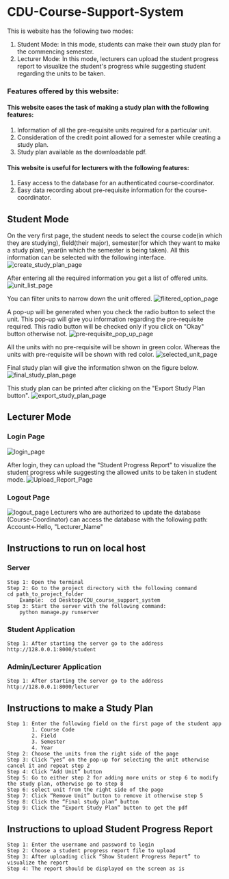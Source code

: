# CDU-Course-Support-System

This is website has the following two modes:
1. Student Mode: In this mode, students can make their own study plan for the commencing semester. 
2. Lecturer Mode: In this mode, lecturers can upload the student progress report to visualize the student's progress while suggesting student regarding the units to be taken.


### Features offered by this website:
#### This website eases the task of making a study plan with the following features:
1. Information of all the pre-requisite units required for a particular unit.
2. Consideration of the credit point allowed for a semester while creating a study plan.
3. Study plan available as the downloadable pdf.
#### This website is useful for lecturers with the following features:
1. Easy access to the database for an authenticated course-coordinator. 
2. Easy data recording about pre-requisite information for the course-coordinator.

## Student Mode
On the very first page, the student needs to select the course code(in which they are studying), field(their major), semester(for which they want to make a study plan), year(in which the semester is being taken). All this information can be selected with the following interface.
![create_study_plan_page](https://github.com/Neetu111/CDU-Course-Support-System/blob/master/Student%20Mode%20Screenshots/Create_Study_Plan_page.png)

After entering all the required information you get a list of offered units.
![unit_list_page](https://github.com/Neetu111/CDU-Course-Support-System/blob/master/Student%20Mode%20Screenshots/List_of_Units.png)

You can filter units to narrow down the unit offered.
![flitered_option_page](https://github.com/Neetu111/CDU-Course-Support-System/blob/master/Student%20Mode%20Screenshots/Filter_Options.png)

A pop-up will be generated when you check the radio button to select the unit. This pop-up will give you information regarding the pre-requisite required. This radio button will be checked only if you click on "Okay" button otherwise not.
![pre-requisite_pop_up_page](https://github.com/Neetu111/CDU-Course-Support-System/blob/master/Student%20Mode%20Screenshots/Pre-Requisite_info_pop_up.png)

All the units with no pre-requisite will be shown in green color. Whereas the units with pre-requisite will be shown with red color. 
![selected_unit_page](https://github.com/Neetu111/CDU-Course-Support-System/blob/master/Student%20Mode%20Screenshots/Units_in_red_green_color.png)

Final study plan will give the information shwon on the figure below. 
![final_study_plan_page](https://github.com/Neetu111/CDU-Course-Support-System/blob/master/Student%20Mode%20Screenshots/Final_Study_Plan.png)

This study plan can be printed after clicking on the "Export Study Plan button".
![export_study_plan_page](https://github.com/Neetu111/CDU-Course-Support-System/blob/master/Student%20Mode%20Screenshots/Export_PDF.png)

## Lecturer Mode
### Login Page
![login_page](https://github.com/Neetu111/CDU-Course-Support-System/blob/master/Lecturer%20Mode%20Screenshots/Login_Page.png)

After login, they can upload the "Student Progress Report" to visualize the student progress while suggesting the allowed units to be taken in student mode.
![Upload_Report_Page](https://github.com/Neetu111/CDU-Course-Support-System/blob/master/Lecturer%20Mode%20Screenshots/Upload_Student_Progress_Report_Page.png)

### Logout Page
![logout_page](https://github.com/Neetu111/CDU-Course-Support-System/blob/master/Lecturer%20Mode%20Screenshots/After_Logout.png)
Lecturers who are authorized to update the database (Course-Coordinator) can access the database with the following path:
Account<-Hello, "Lecturer_Name"

## Instructions to run on local host
### Server
```
Step 1: Open the terminal
Step 2: Go to the project directory with the following command
cd path_to_project_folder
    Example:  cd Desktop/CDU_course_support_system
Step 3: Start the server with the following command:
    python manage.py runserver
```

### Student Application
```
Step 1: After starting the server go to the address
http://128.0.0.1:8000/student
```
		

### Admin/Lecturer Application
```
Step 1: After starting the server go to the address
http://128.0.0.1:8000/lecturer
```

## Instructions to make a Study Plan
```
Step 1: Enter the following field on the first page of the student app
        1. Course Code
        2. Field
        3. Semester
        4. Year
Step 2: Choose the units from the right side of the page
Step 3: Click “yes” on the pop-up for selecting the unit otherwise cancel it and repeat step 2
Step 4: Click “Add Unit” button 
Step 5: Go to either step 2 for adding more units or step 6 to modify the study plan, otherwise go to step 8
Step 6: select unit from the right side of the page 
Step 7: Click “Remove Unit” button to remove it otherwise step 5
Step 8: Click the “Final study plan” button 
Step 9: Click the “Export Study Plan” button to get the pdf
```

## Instructions to upload Student Progress Report
```
Step 1: Enter the username and password to login
Step 2: Choose a student progress report file to upload
Step 3: After uploading click “Show Student Progress Report” to visualize the report
Step 4: The report should be displayed on the screen as is
```
